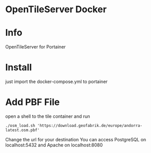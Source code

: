 # OpenTileServer Docker

# Info
OpenTileServer for Portainer

# Install
just import the docker-compose.yml to portainer
    
# Add PBF File
open a shell to the tile container and run

    ./osm_load.sh 'https://download.geofabrik.de/europe/andorra-latest.osm.pbf'
    
Change the url for your destination
You can access PostgreSQL on localhost:5432 and Apache on localhost:8080



